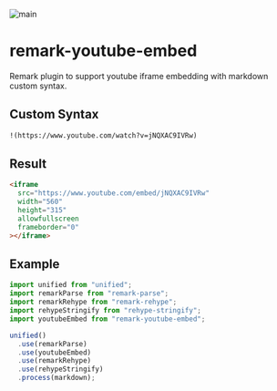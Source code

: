 ![main](https://github.com/kawaPC/remark-youtube-embed/actions/workflows/main.yml/badge.svg?branch=main)

# remark-youtube-embed

Remark plugin to support youtube iframe embedding with markdown custom syntax.

## Custom Syntax

```markdown
!(https://www.youtube.com/watch?v=jNQXAC9IVRw)
```

## Result

```html
<iframe
  src="https://www.youtube.com/embed/jNQXAC9IVRw"
  width="560"
  height="315"
  allowfullscreen
  frameborder="0"
></iframe>
```

## Example

```javascript
import unified from "unified";
import remarkParse from "remark-parse";
import remarkRehype from "remark-rehype";
import rehypeStringify from "rehype-stringify";
import youtubeEmbed from "remark-youtube-embed";

unified()
  .use(remarkParse)
  .use(youtubeEmbed)
  .use(remarkRehype)
  .use(rehypeStringify)
  .process(markdown);
```
